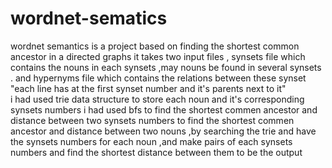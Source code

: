 # wordnet-sematics
wordnet semantics is a project based on finding the shortest common ancestor in a directed graphs 
it takes two input files , synsets file which contains the nouns in each synsets  ,may nouns be found in several synsets .
and hypernyms file which contains the relations between these synset "each line has at the first  synset number and it's parents next to it"  
i had used trie data structure to store  each noun and it's  corresponding  synsets numbers 
i had used bfs to find the shortest commen ancestor and distance between two synsets numbers 
to find  the shortest commen ancestor and distance between two nouns ,by searching the trie and have the synsets numbers for each noun
,and make pairs of each synsets numbers and find the shortest distance between them to be the output  
